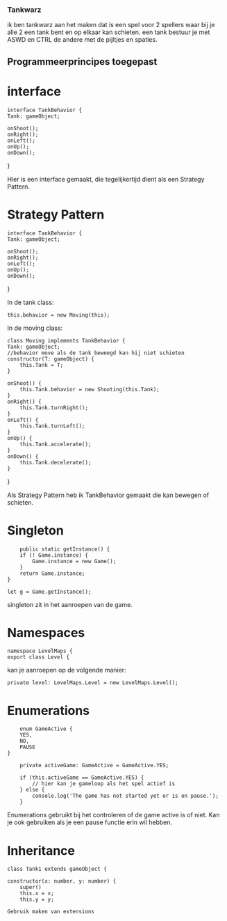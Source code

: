 ### Tankwarz

ik ben tankwarz aan het maken dat is een spel voor 2 spellers waar bij je alle 2 een tank bent en op elkaar kan schieten.
een tank bestuur je met ASWD en CTRL de andere met de pijltjes en spaties.

## Programmeerprincipes toegepast

# interface

    interface TankBehavior {
    Tank: gameObject;

    onShoot();
    onRight();
    onLeft();
    onUp();
    onDown();
}

Hier is een interface gemaakt, die tegelijkertijd dient als een Strategy Pattern.

# Strategy Pattern

    interface TankBehavior {
    Tank: gameObject;

    onShoot();
    onRight();
    onLeft();
    onUp();
    onDown();
}

In de tank class:

    this.behavior = new Moving(this);

In de moving class:

    class Moving implements TankBehavior {
    Tank: gameObject;
    //behavior move als de tank beweegd kan hij niet schieten
    constructor(T: gameObject) {
        this.Tank = T;
    }

    onShoot() {
        this.Tank.behavior = new Shooting(this.Tank);
    }
    onRight() {
        this.Tank.turnRight();
    }
    onLeft() {
        this.Tank.turnLeft();
    }
    onUp() {
        this.Tank.accelerate();
    }
    onDown() {
        this.Tank.decelerate();
    }
}

Als Strategy Pattern heb ik TankBehavior gemaakt die kan bewegen of schieten.


# Singleton


        public static getInstance() {
        if (! Game.instance) {
            Game.instance = new Game();
        }
        return Game.instance;
    }
    
    let g = Game.getInstance();

singleton zit in het aanroepen van de game.
    
# Namespaces

    namespace LevelMaps {
    export class Level {


kan je aanroepen op de volgende manier:
    
    private level: LevelMaps.Level = new LevelMaps.Level();


# Enumerations

        enum GameActive {
        YES,
        NO,
        PAUSE
    }

        private activeGame: GameActive = GameActive.YES;

        if (this.activeGame == GameActive.YES) {
            // hier kan je gameloop als het spel actief is
        } else {
            console.log('The game has not started yet or is on pause.');
        }

Enumerations gebruikt bij het controleren of de game active is of niet. Kan je ook gebruiken als je een pause functie erin wil hebben. 

# Inheritance

    class Tank1 extends gameObject {

    constructor(x: number, y: number) {
        super()
        this.x = x;
        this.y = y;

    Gebruik maken van extensions


























